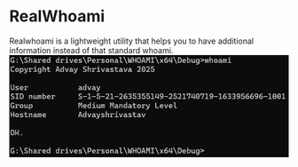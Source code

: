 # RealWhoami
Realwhoami is a lightweight utility that helps you to have additional information instead of that standard whoami.
<br>
![Example](https://github.com/Advay-CMD/RealWhoami/blob/main/Screenshot2.png)

